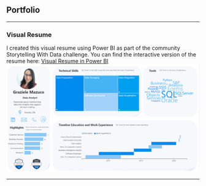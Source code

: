 ## Portfolio

---

### Visual Resume 
I created this visual resume using Power BI as part of the community Storytelling With Data challenge.
You can find the interactive version of the resume here: [Visual Resume in Power BI](https://bit.ly/3clnZqf)
<img src="images/Graziele_Visual_Resume.PNG?raw=true"/>

---




